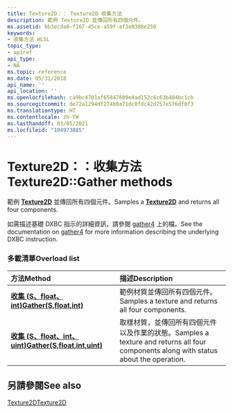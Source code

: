 ```yaml
---
title: Texture2D：： Texture2D 收集方法
description: 範例 Texture2D 並傳回所有四個元件。
ms.assetid: bb3ecda8-f167-45ce-a59f-af3e0308e250
keywords:
- 收集方法 HLSL
topic_type:
- apiref
api_type:
- NA
ms.topic: reference
ms.date: 05/31/2018
api_name: ''
api_location: ''
ms.openlocfilehash: ca9bc4701af65847609e4ad152c6c63b484bc1cb
ms.sourcegitcommit: de72a1294df274b0a71dc0fdc42d757e5f6df0f3
ms.translationtype: HT
ms.contentlocale: zh-TW
ms.lasthandoff: 03/05/2021
ms.locfileid: "104973885"
---
```

# <a name="texture2dgather-methods"></a><span data-ttu-id="b0985-104">Texture2D：：收集方法</span><span class="sxs-lookup"><span data-stu-id="b0985-104">Texture2D::Gather methods</span></span>

<span data-ttu-id="b0985-105">範例 [**Texture2D**](sm5-object-texture2d.md) 並傳回所有四個元件。</span><span class="sxs-lookup"><span data-stu-id="b0985-105">Samples a [**Texture2D**](sm5-object-texture2d.md) and returns all four components.</span></span>

<span data-ttu-id="b0985-106">如需描述基礎 DXBC 指示的詳細資訊，請參閱 [gather4](./gather4--sm5---asm-.md) 上的檔。</span><span class="sxs-lookup"><span data-stu-id="b0985-106">See the documentation on [gather4](./gather4--sm5---asm-.md) for more information describing the underlying DXBC instruction.</span></span>

### <a name="overload-list"></a><span data-ttu-id="b0985-107">多載清單</span><span class="sxs-lookup"><span data-stu-id="b0985-107">Overload list</span></span>



| <span data-ttu-id="b0985-108">方法</span><span class="sxs-lookup"><span data-stu-id="b0985-108">Method</span></span>                                                           | <span data-ttu-id="b0985-109">描述</span><span class="sxs-lookup"><span data-stu-id="b0985-109">Description</span></span>                                                                                         |
|:-----------------------------------------------------------------|:----------------------------------------------------------------------------------------------------|
| [<span data-ttu-id="b0985-110">**收集 (S、float、int)**</span><span class="sxs-lookup"><span data-stu-id="b0985-110">**Gather(S,float,int)**</span></span>](sm5-object-texture2d-gather.md)       | <span data-ttu-id="b0985-111">範例材質並傳回所有四個元件。</span><span class="sxs-lookup"><span data-stu-id="b0985-111">Samples a texture and returns all four components.</span></span><br/>                                       |
| [<span data-ttu-id="b0985-112">**收集 (S、float、int、uint)**</span><span class="sxs-lookup"><span data-stu-id="b0985-112">**Gather(S,float,int,uint)**</span></span>](t2d-gather-s-float-int-uint-.md) | <span data-ttu-id="b0985-113">取樣材質，並傳回所有四個元件以及作業的狀態。</span><span class="sxs-lookup"><span data-stu-id="b0985-113">Samples a texture and returns all four components along with status about the operation.</span></span><br/> |



## <a name="see-also"></a><span data-ttu-id="b0985-114">另請參閱</span><span class="sxs-lookup"><span data-stu-id="b0985-114">See also</span></span>

<dl> <dt>

[<span data-ttu-id="b0985-115">Texture2D</span><span class="sxs-lookup"><span data-stu-id="b0985-115">Texture2D</span></span>](sm5-object-texture2d.md)
</dt> </dl>

 

